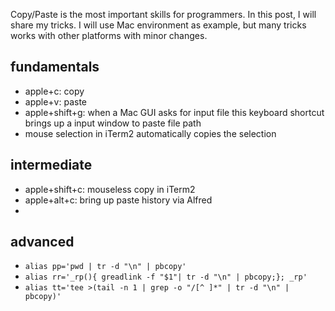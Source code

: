 
Copy/Paste is the most important skills for programmers.
In this post, I will share my tricks.
I will use Mac environment as example, but many tricks works with
other platforms with minor changes.

## fundamentals

- apple+c: copy
- apple+v: paste
- apple+shift+g: when a Mac GUI asks for input file
  this keyboard shortcut brings up a input window to paste file path
- mouse selection in iTerm2 automatically copies the selection

## intermediate

- apple+shift+c: mouseless copy in iTerm2
- apple+alt+c: bring up paste history via Alfred
-

## advanced

- `alias pp='pwd | tr -d "\n" | pbcopy'`
- `alias rr='_rp(){ greadlink -f "$1"| tr -d "\n" | pbcopy;}; _rp'`
- `alias tt='tee >(tail -n 1 | grep -o "/[^ ]*" | tr -d "\n" | pbcopy)'`
